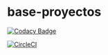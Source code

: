 # base-proyectos

[![Codacy Badge](https://api.codacy.com/project/badge/Grade/7cdf9ba0f4a441afb23865b0dea9fda6)](https://www.codacy.com/app/JuanNicolasGomez/Lab5PDSW?utm_source=github.com&amp;utm_medium=referral&amp;utm_content=JuanNicolasGomez/Lab5PDSW&amp;utm_campaign=Badge_Grade)

[![CircleCI](https://circleci.com/gh/JuanNicolasGomez/Lab5PDSW.svg?style=svg)](https://circleci.com/gh/JuanNicolasGomez/Lab5PDSW)
